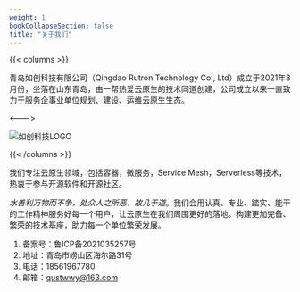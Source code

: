 ```yaml
---
weight: 1
bookCollapseSection: false
title: "关于我们"
---
```


{{< columns >}}

青岛如创科技有限公司（Qingdao Rutron Technology Co., Ltd）成立于2021年8月份，坐落在山东青岛，由一帮热爱云原生的技术同道创建，公司成立以来一直致力于服务企事业单位规划、建设、运维云原生生态。

<--->

![如创科技LOGO](/images/rutron-logo-xs.png)

{{< /columns >}}

我们专注云原生领域，包括容器，微服务，Service Mesh，Serverless等技术，热衷于参与开源软件和开源社区。

_水善利万物而不争，处众人之所恶，故几于道_。我们会用认真、专业、踏实、能干的工作精神服务好每一个用户，让云原生在我们周围更好的落地。构建更加完备、繁荣的技术基座，助力每一个单位繁荣发展。


1. 备案号：鲁ICP备2021035257号
2. 地址：青岛市崂山区海尔路31号
3. 电话：18561967780
4. 邮箱：qustwwy@163.com